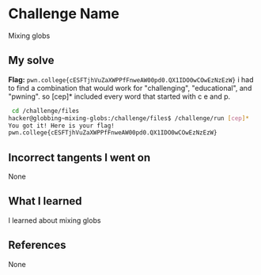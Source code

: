 # Challenge Name
Mixing globs

## My solve
**Flag:** `pwn.college{cESFTjhVuZaXWPPfFnweAW00pd0.QX1IDO0wCOwEzNzEzW}`
i had to find a combination that would work for  "challenging", "educational", and "pwning". so [cep]* included every word that started with c e and p.
```bash
 cd /challenge/files
hacker@globbing~mixing-globs:/challenge/files$ /challenge/run [cep]*
You got it! Here is your flag!
pwn.college{cESFTjhVuZaXWPPfFnweAW00pd0.QX1IDO0wCOwEzNzEzW}
```
## Incorrect tangents I went on
None

## What I learned
I learned about mixing globs

## References 
None
